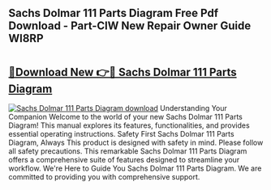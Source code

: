 ## Sachs Dolmar 111 Parts Diagram Free Pdf Download - Part-ClW New Repair Owner Guide WI8RP

# <h2><a href="http://dfndoc6.blite.top/?on=Sachs+Dolmar+111+Parts+Diagram">🔗Download New 👉🔴 Sachs Dolmar 111 Parts Diagram</a></h2>

[![Sachs Dolmar 111 Parts Diagram download](https://i.imgur.com/lujVjoI.png)](http://dfndoc6.blite.top/?on=Sachs+Dolmar+111+Parts+Diagram)
Understanding Your Companion Welcome to the world of your new Sachs Dolmar 111 Parts Diagram! This manual explores its features, functionalities, and provides essential operating instructions. Safety First Sachs Dolmar 111 Parts Diagram, Always This product is designed with safety in mind. Please follow all safety precautions. This remarkable Sachs Dolmar 111 Parts Diagram offers a comprehensive suite of features designed to streamline your workflow. We're Here to Guide You Sachs Dolmar 111 Parts Diagram. We are committed to providing you with comprehensive support.
